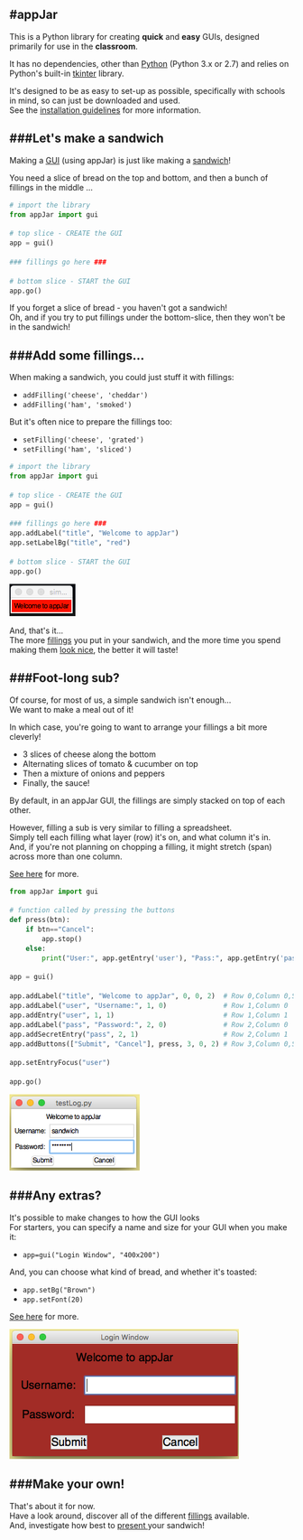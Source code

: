 #appJar
---
This is a Python library for creating **quick** and **easy** GUIs, designed primarily for use in the **classroom**.  

It has no dependencies, other than [Python](https://www.python.org/downloads/) (Python 3.x or 2.7) and relies on Python's built-in [tkinter](https://docs.python.org/3.5/library/tkinter.html) library.  

It's designed to be as easy to set-up as possible, specifically with schools in mind, so can just be downloaded and used.  
See the [installation guidelines](Install.md) for more information.

###Let's make a sandwich
---
Making a [GUI](https://en.wikipedia.org/wiki/Graphical_user_interface) (using appJar) is just like making a [sandwich](https://en.wikipedia.org/wiki/Sandwich)!  

You need a slice of bread on the top and bottom, and then a bunch of fillings in the middle ...

```python
# import the library
from appJar import gui

# top slice - CREATE the GUI
app = gui()

### fillings go here ###

# bottom slice - START the GUI
app.go()
```

If you forget a slice of bread - you haven't got a sandwich!  
Oh, and if you try to put fillings under the bottom-slice, then they won't be in the sandwich!

###Add some fillings...
---
When making a sandwich, you could just stuff it with fillings:  

* `addFilling('cheese', 'cheddar')`  
* `addFilling('ham', 'smoked')`  

But it's often nice to prepare the fillings too:  

* `setFilling('cheese', 'grated')` 
* `setFilling('ham', 'sliced')` 

```python
# import the library
from appJar import gui

# top slice - CREATE the GUI
app = gui()

### fillings go here ###
app.addLabel("title", "Welcome to appJar")
app.setLabelBg("title", "red")

# bottom slice - START the GUI
app.go()
```
![simpleApp](img/simpleApp.png)

And, that's it...  
The more [fillings](pythonWidgets.md) you put in your sandwich, and the more time you spend making them [look nice](pythonWidgetOptions.md), the better it will taste!

###Foot-long sub?
---
Of course, for most of us, a simple sandwich isn't enough...  
We want to make a meal out of it!  

In which case, you're going to want to arrange your fillings a bit more cleverly!

* 3 slices of cheese along the bottom  
* Alternating slices of tomato & cucumber on top  
* Then a mixture of onions and peppers  
* Finally, the sauce!  

By default, in an appJar GUI, the fillings are simply stacked on top of each other.  

However, filling a sub is very similar to filling a spreadsheet.  
Simply tell each filling what layer (row) it's on, and what column it's in.  
And, if you're not planning on chopping a filling, it might stretch (span) across more than one column.  

[See here](pythonWidgetLayout.md) for more.  

```python
from appJar import gui

# function called by pressing the buttons
def press(btn):
    if btn=="Cancel":
        app.stop()
    else:
        print("User:", app.getEntry('user'), "Pass:", app.getEntry('pass'))

app = gui()

app.addLabel("title", "Welcome to appJar", 0, 0, 2)  # Row 0,Column 0,Span 2
app.addLabel("user", "Username:", 1, 0)              # Row 1,Column 0
app.addEntry("user", 1, 1)                           # Row 1,Column 1
app.addLabel("pass", "Password:", 2, 0)              # Row 2,Column 0
app.addSecretEntry("pass", 2, 1)                     # Row 2,Column 1
app.addButtons(["Submit", "Cancel"], press, 3, 0, 2) # Row 3,Column 0,Span 2

app.setEntryFocus("user")

app.go()
```

![testLog](img/testLog.png)

###Any extras?  
---
It's possible to make changes to how the GUI looks  
For starters, you can specify a name and size for your GUI when you make it:  

* `app=gui("Login Window", "400x200")`  

And, you can choose what kind of bread, and whether it's toasted:   

* `app.setBg("Brown")`
* `app.setFont(20)`

[See here](pythonGuiOptions.md) for more.  

![testLog](img/testLog2.png)


###Make your own!
---
That's about it for now.  
Have a look around, discover all of the different [fillings](pythonWidgets.md) available.  
And, investigate how best to [present ](pythonWidgetGrouping.md) your sandwich!
